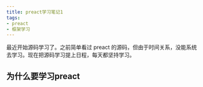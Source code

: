```yaml
---
title: preact学习笔记1
tags:
- preact
- 框架学习
---
```


最近开始源码学习了。之前简单看过 preact 的源码，但由于时间关系，没能系统去学习。现在把源码学习提上日程，每天都坚持学习。

## 为什么要学习preact


